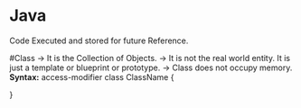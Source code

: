 # Java
Code Executed and stored for future Reference.

#Class
-> It is the Collection of Objects.
-> It is not the real world entity. It is just a template or blueprint or prototype.
-> Class does not occupy memory.
**Syntax:** access-modifier class ClassName {
  
}
